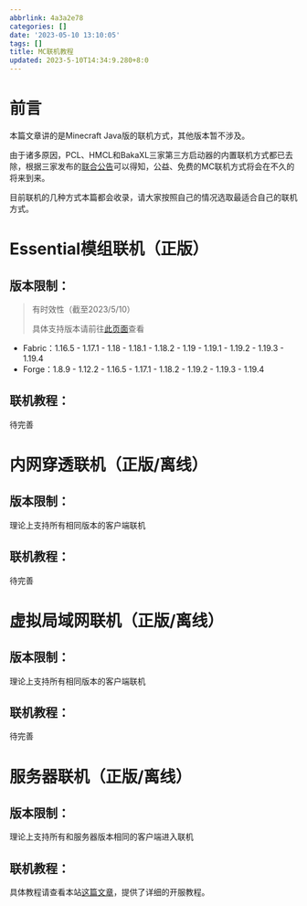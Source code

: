 ```yaml
---
abbrlink: 4a3a2e78
categories: []
date: '2023-05-10 13:10:05'
tags: []
title: MC联机教程
updated: 2023-5-10T14:34:9.280+8:0
---
```

# 前言

本篇文章讲的是Minecraft Java版的联机方式，其他版本暂不涉及。

由于诸多原因，PCL、HMCL和BakaXL三家第三方启动器的内置联机方式都已去除，根据三家发布的[联合公告](https://www.bilibili.com/read/cv19553725?from=search&spm_id_from=333.337.0.0)可以得知，公益、免费的MC联机方式将会在不久的将来到来。

目前联机的几种方式本篇都会收录，请大家按照自己的情况选取最适合自己的联机方式。

# Essential模组联机（正版）

## 版本限制：

> 有时效性（截至2023/5/10）
>
> 具体支持版本请前往[此页面](https://essential.gg/download)查看

* Fabric：1.16.5 - 1.17.1 - 1.18 - 1.18.1 - 1.18.2 - 1.19 - 1.19.1 - 1.19.2 - 1.19.3 - 1.19.4
* Forge：1.8.9 - 1.12.2 - 1.16.5 - 1.17.1 - 1.18.2 - 1.19.2 - 1.19.3 - 1.19.4

## 联机教程：

待完善

# 内网穿透联机（正版/离线）

## 版本限制：

理论上支持所有相同版本的客户端联机

## 联机教程：

待完善

# 虚拟局域网联机（正版/离线）

## 版本限制：

理论上支持所有相同版本的客户端联机

## 联机教程：

待完善

# 服务器联机（正版/离线）

## 版本限制：

理论上支持所有和服务器版本相同的客户端进入联机

## 联机教程：

具体教程请查看本站[这篇文章](https://blog.qianf.fun/archives/357514e5.html)，提供了详细的开服教程。
